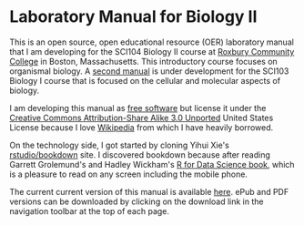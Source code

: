 # Laboratory Manual for Biology II

This is an open source, open educational resource (OER) laboratory manual that I am  developing for the SCI104 Biology II course at [Roxbury Community College](http://www.rcc.mass.edu) in Boston, Massachusetts. This introductory course focuses on organismal biology. A [second manual](https://github.com/nikolaussucher/bio-one) is under development for the SCI103 Biology I course that is focused on the cellular and molecular aspects of biology.

I am developing this manual as [free software](https://www.gnu.org/philosophy/free-sw.en.html) but license it under the [Creative Commons Attribution-Share Alike 3.0 Unported](https://creativecommons.org/licenses/by-sa/3.0/deed.en) United States License because I love [Wikipedia](https://www.wikipedia.org) from which I have heavily borrowed.

On the technology side, I got started by cloning Yihui Xie's [rstudio/bookdown](https://github.com/rstudio/bookdown) site. I discovered bookdown because after reading Garrett Grolemund's and Hadley Wickham's [R for Data Science book](http://r4ds.had.co.nz), which is a pleasure to read on any screen including the mobile phone.

The current current version of this manual is available [here](https://nikolaussucher.github.io/bio-two/). ePub and PDF versions can be downloaded by clicking on the download link in the navigation toolbar at the top of each page.

